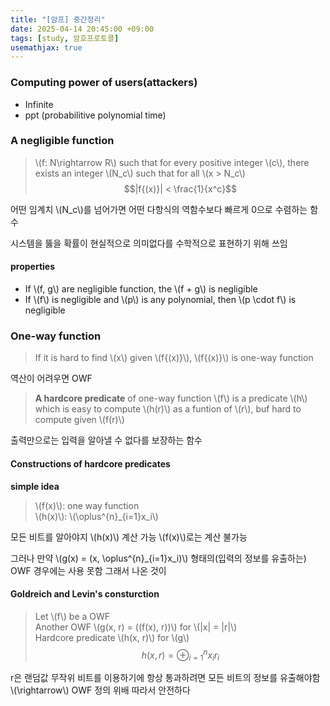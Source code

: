 ```yaml
---
title: "[암프] 중간정리"
date: 2025-04-14 20:45:00 +09:00
tags: [study, 암호프로토콜]
usemathjax: true
---
```


### Computing power of users(attackers)
- Infinite
- ppt (probabilitive polynomial time)

### A negligible function
> \\(f: N\rightarrow R\\) such that for every positive integer \\(c\\), there exists an integer \\(N_c\\) such that for all \\(x > N_c\\) $$|f{(x)}| < \frac{1}{x^c}$$

어떤 임계치 \\(N_c\\)를 넘어가면 어떤 다항식의 역함수보다 빠르게 0으로 수렴하는 함수

시스템을 뚫을 확률이 현실적으로 의미없다를 수학적으로 표현하기 위해 쓰임

#### properties
- If \\(f, g\\) are negligible function, the \\(f + g\\) is negligible
- If \\(f\\) is negligible and \\(p\\) is any polynomial, then \\(p \cdot f\\) is negligible

### One-way function
> If it is hard to find \\(x\\) given \\(f{(x)}\\), \\(f{(x)}\\) is one-way function

역산이 어려우면 OWF

> **A hardcore predicate** of one-way function \\(f\\) is a predicate \\(h\\) which is easy to compute \\(h(r)\\) as a funtion of \\(r\\), buf hard to compute given \\(f(r)\\)

출력만으로는 입력을 알아낼 수 없다를 보장하는 함수

#### Constructions of hardcore predicates
**simple idea**
> \\(f(x)\\): one way function<br>\\(h(x)\\): \\(\oplus^{n}_{i=1}x_i\\)

모든 비트를 알아야지 \\(h(x)\\) 계산 가능 \\(f(x)\\)로는 계산 불가능

그러나 만약 \\(g(x) = (x, \oplus^{n}_{i=1}x_i)\\) 형태의(입력의 정보를 유출하는) OWF 경우에는 사용 못함 그래서 나온 것이

#### Goldreich and Levin's consturction
> Let \\(f\\) be a OWF<br>Another OWF \\(g(x, r) = ((f(x), r))\\) for \\(|x| = |r|\\)<br>Hardcore predicate \\(h(x, r)\\) for \\(g\\) $$h(x, r) = \oplus^{n}_{i=1}x_{i}r_i$$

r은 랜덤값 무작위 비트를 이용하기에 항상 통과하려면 모든 비트의 정보를 유출해야함 \\(\rightarrow\\) OWF 정의 위배
따라서 안전하다

